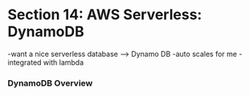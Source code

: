# Section 14: AWS Serverless: DynamoDB 
-want a nice serverless database --> Dynamo DB 
-auto scales for me
-integrated with lambda 

### DynamoDB Overview